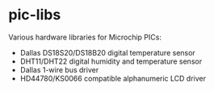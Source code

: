 # pic-libs
Various hardware libraries for Microchip PICs:

 - Dallas DS18S20/DS18B20 digital temperature sensor
 - DHT11/DHT22 digital humidity and temperature sensor
 - Dallas 1-wire bus driver
 - HD44780/KS0066 compatible alphanumeric LCD driver
